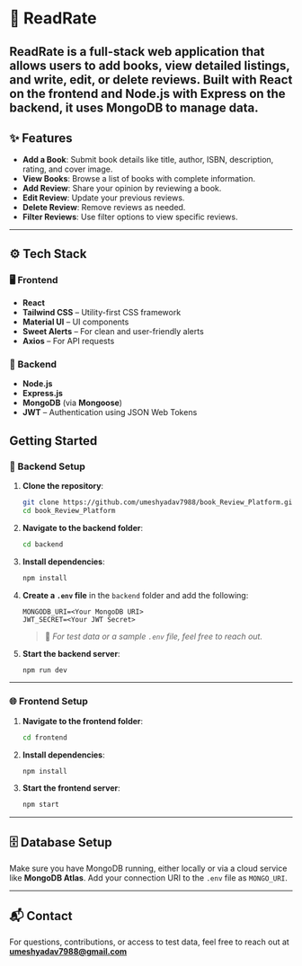 # 📖 ReadRate

**ReadRate** is a full-stack web application that allows users to add books, view detailed listings, and write, edit, or delete reviews. Built with **React** on the frontend and **Node.js** with **Express** on the backend, it uses **MongoDB** to manage data.
---

## ✨ Features

- **Add a Book**: Submit book details like title, author, ISBN, description, rating, and cover image.
- **View Books**: Browse a list of books with complete information.
- **Add Review**: Share your opinion by reviewing a book.
- **Edit Review**: Update your previous reviews.
- **Delete Review**: Remove reviews as needed.
- **Filter Reviews**: Use filter options to view specific reviews.

---

## ⚙️ Tech Stack

### 🖥️ Frontend
- **React**
- **Tailwind CSS** – Utility-first CSS framework
- **Material UI** – UI components
- **Sweet Alerts** – For clean and user-friendly alerts
- **Axios** – For API requests

### 🧠 Backend
- **Node.js**
- **Express.js**
- **MongoDB** (via **Mongoose**)
- **JWT** – Authentication using JSON Web Tokens

##  Getting Started

### 🔧 Backend Setup

1. **Clone the repository**:

   ```bash
   git clone https://github.com/umeshyadav7988/book_Review_Platform.git
   cd book_Review_Platform
   ```

2. **Navigate to the backend folder**:

   ```bash
   cd backend
   ```

3. **Install dependencies**:

   ```bash
   npm install
   ```

4. **Create a `.env` file** in the `backend` folder and add the following:

   ```env
   MONGODB_URI=<Your MongoDB URI>
   JWT_SECRET=<Your JWT Secret>
   ```

   > 🧪 *For test data or a sample `.env` file, feel free to reach out.*

5. **Start the backend server**:

   ```bash
   npm run dev
   ```

---

### 🌐 Frontend Setup

1. **Navigate to the frontend folder**:

   ```bash
   cd frontend
   ```

2. **Install dependencies**:

   ```bash
   npm install
   ```

3. **Start the frontend server**:

   ```bash
   npm start
   ```

---

## 🗄️ Database Setup

Make sure you have MongoDB running, either locally or via a cloud service like **MongoDB Atlas**. Add your connection URI to the `.env` file as `MONGO_URI`.

---

## 📬 Contact

For questions, contributions, or access to test data, feel free to reach out at **umeshyadav7988@gmail.com**
